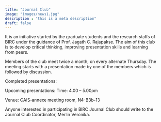 ```yaml
---
title: "Journal Club"
image: "images/news1.jpg"
description : "this is a meta description"
draft: false
---
```


It is an initiative started by the graduate students and the research staffs of BIRC under the guidance of Prof. Jagath C. Rajapakse. The aim of this club is to develop critical thinking, improving presentation skills and learning from peers.

Members of the club meet twice a month, on every alternate Thursday. The meeting starts with a presentation made by one of the members which is followed by discussion.

Completed presentations:

Upcoming presentations:
Time: 4.00 – 5.00pm

Venue: CAIS-annexe meeting room, N4-B3b-13

Anyone interested in participating in BIRC Journal Club should write to the Journal Club Coordinator, Merlin Veronika.

